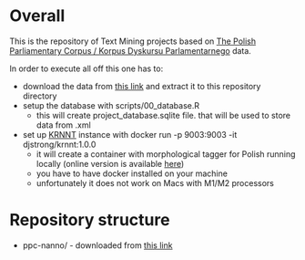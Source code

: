 # Overall

This is the repository of Text Mining projects based on [The Polish Parliamentary Corpus / Korpus Dyskursu Parlamentarnego](https://clip.ipipan.waw.pl/PPC) data.

In order to execute all off this one has to:

- download the data from [this link](https://manage.legis.nlp.ipipan.waw.pl/download/ppc-anno.tar.gz) and extract it to this repository directory
- setup the database with scripts/00_database.R
  - this will create project_database.sqlite file. that will be used to store data from .xml
- set up [KRNNT](https://github.com/kwrobel-nlp/krnnt/tree/master) instance with docker run -p 9003:9003 -it djstrong/krnnt:1.0.0
  - it will create a container with morphological tagger for Polish running locally (online version is available [here](https://krnnt-f3esrhez2q-ew.a.run.app/))
  - you have to have docker installed on your machine
  - unfortunately it does not work on Macs with M1/M2 processors

# Repository structure

- ppc-nanno/ - downloaded from [this link](https://manage.legis.nlp.ipipan.waw.pl/download/ppc-anno.tar.gz)

